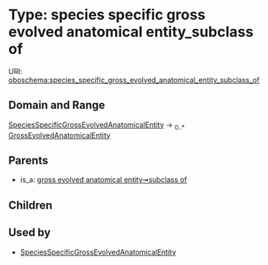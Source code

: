 
# Type: species specific gross evolved anatomical entity_subclass of




URI: [oboschema:species_specific_gross_evolved_anatomical_entity_subclass_of](http://purl.obolibrary.org/oboschema/species_specific_gross_evolved_anatomical_entity_subclass_of)


## Domain and Range

[SpeciesSpecificGrossEvolvedAnatomicalEntity](SpeciesSpecificGrossEvolvedAnatomicalEntity.md) ->  <sub>0..*</sub> [GrossEvolvedAnatomicalEntity](GrossEvolvedAnatomicalEntity.md)

## Parents

 *  is_a: [gross evolved anatomical entity➞subclass of](gross_evolved_anatomical_entity_subclass_of.md)

## Children


## Used by

 * [SpeciesSpecificGrossEvolvedAnatomicalEntity](SpeciesSpecificGrossEvolvedAnatomicalEntity.md)
